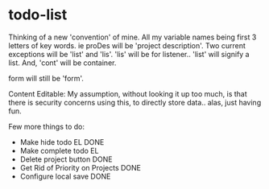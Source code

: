 # todo-list

Thinking of a new 'convention' of mine. All my variable names being first 3 letters of key words. ie proDes will be 'project description'. Two current exceptions will be 'list' and 'lis'. 'lis' will be for listener.. 'list' will signify a list. And, 'cont' will be container.

form will still be 'form'.

Content Editable: My assumption, without looking it up too much, is that there is security concerns using this, to directly store data.. alas, just having fun.

Few more things to do:
  - Make hide todo EL DONE
  - Make complete todo EL 
  - Delete project button DONE
  - Get Rid of Priority on Projects DONE
  - Configure local save DONE
